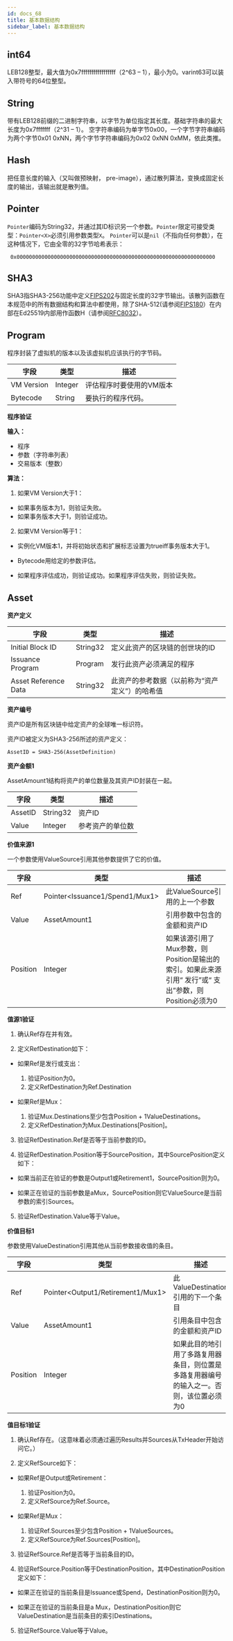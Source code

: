 ```yaml
---
id: docs_68
title: 基本数据结构
sidebar_label: 基本数据结构
---
```


## int64

LEB128整型，最大值为0x7fffffffffffffffff（2^63 – 1），最小为0。varint63可以装入带符号的64位整型。

## String

带有LEB128前缀的二进制字符串，以字节为单位指定其长度。基础字符串的最大长度为0x7fffffff（2^31 – 1）。
空字符串编码为单字节0x00，一个字节字符串编码为两个字节0x01 0xNN，两个字节字符串编码为0x02 0xNN 0xMM，依此类推。

## Hash

把任意长度的输入（又叫做预映射， pre-image），通过散列算法，变换成固定长度的输出，该输出就是散列值。


## Pointer

`Pointer`编码为String32，并通过其ID标识另一个参数。`Pointer`限定可接受类型：`Pointer<X>`必须引用参数类型`X`。
`Pointer`可以是`nil`（不指向任何参数），在这种情况下，它由全零的32字节哈希表示：

     0x0000000000000000000000000000000000000000000000000000000000000000

## SHA3

SHA3指SHA3​​-256功能中定义[FIPS202](https://dx.doi.org/10.6028/NIST.FIPS.202)与固定长度的32字节输出。该散列函数在本规范中的所有数据结构和算法中都使用，除了SHA-512(请参阅[FIPS180](http://csrc.nist.gov/publications/fips/fips180-2/fips180-2withchangenotice.pdf)）在内部在Ed25519内部用作函数H（请参阅[RFC8032](https://tools.ietf.org/html/rfc8032)）。

## Program

程序封装了虚拟机的版本以及该虚拟机应该执行的字节码。

| 字段 | 类型 | 描述 | 
| --- | --- |--- |
| VM Version |	Integer	| 评估程序时要使用的VM版本|
| Bytecode | String | 要执行的程序代码。

**程序验证**

**输入：**

-  程序
-  参数（字符串列表）
-  交易版本（整数）

**算法：**

1. 如果VM Version大于1：

- 如果事务版本为1，则验证失败。
- 如果事务版本大于1，则验证成功。

2. 如果VM Version等于1：

- 实例化VM版本1，并将初始状态和扩展标志设置为trueiff事务版本大于1。

- Bytecode用给定的参数评估。

- 如果程序评估成功，则验证成功。如果程序评估失败，则验证失败。

## Asset

**资产定义**


| 字段 | 类型 | 描述 | 
| --- | --- |--- |
|Initial Block ID	| String32 | 定义此资产的区块链的创世块的ID|
|Issuance Program	| Program |	发行此资产必须满足的程序|
|Asset Reference Data | String32 |	此资产的参考数据（以前称为“资产定义”）的哈希值|

**资产编号**

资产ID是所有区块链中给定资产的全球唯一标识符。

资产ID被定义为SHA3​​-256所述的资产定义：

    AssetID = SHA3-256(AssetDefinition)

**资产金额1**

AssetAmount1结构将资产的单位数量及其资产ID封装在一起。

| 字段 | 类型 | 描述 | 
| --- | --- |--- |
|AssetID | String32 | 资产ID|
|Value | Integer | 参考资产的单位数|

**价值来源1**

一个参数使用ValueSource引用其他参数提供了它的价值。

| 字段 | 类型 | 描述 | 
| --- | --- |--- |
| Ref  | Pointer<Issuance1/Spend1/Mux1>  |	此ValueSource引用的上一个参数 |
| Value	| AssetAmount1 |	引用参数中包含的金额和资产ID |
| Position |	Integer	| 如果该源引用了Mux参数，则Position是输出的索引。如果此来源引用“ 发行”或“ 支出”参数，则Position必须为0 |

**值源1验证**

1. 确认Ref存在并有效。

2. 定义RefDestination如下：

- 如果Ref是发行或支出：
   1. 验证Position为0。 
   2. 定义RefDestination为Ref.Destination

- 如果Ref是Mux：
   1. 验证Mux.Destinations至少包含Position + 1ValueDestinations。
   2. 定义RefDestination为Mux.Destinations[Position]。

3. 验证RefDestination.Ref是否等于当前参数的ID。

4. 验证RefDestination.Position等于SourcePosition，其中SourcePosition定义如下：

- 如果当前正在验证的参数是Output1或Retirement1，SourcePosition则为0。

- 如果正在验证的当前参数是aMux，SourcePosition则它ValueSource是当前参数的索引Sources。

5. 验证RefDestination.Value等于Value。

**价值目标1**

参数使用ValueDestination引用其他从当前参数接收值的条目。

| 字段 | 类型 | 描述 | 
| --- | --- |--- |
| Ref | Pointer<Output1/Retirement1/Mux1> | 此ValueDestination引用的下一个条目 |
| Value | AssetAmount1	 | 引用条目中包含的金额和资产ID |
| Position |	Integer	| 如果此目的地引用了多路复用器条目，则位置是多路复用器编号的输入之一。否则，该位置必须为0|

**值目标1验证**

1. 确认Ref存在。（这意味着必须通过遍历Results并Sources从TxHeader开始访问它。）

2. 定义RefSource如下：

- 如果Ref是Output或Retirement：
  1. 验证Position为0。 
  2. 定义RefSource为Ref.Source。

- 如果Ref是Mux：
  1. 验证Ref.Sources至少包含Position + 1ValueSources。 
  2. 定义RefSource为Ref.Sources[Position]。

3. 验证RefSource.Ref是否等于当前条目的ID。

4. 验证RefSource.Position等于DestinationPosition，其中DestinationPosition定义如下：

- 如果正在验证的当前条目是Issuance或Spend，DestinationPosition则为0。

- 如果正在验证的当前条目是a Mux，DestinationPosition则它ValueDestination是当前条目的索引Destinations。

5. 验证RefSource.Value等于Value。

